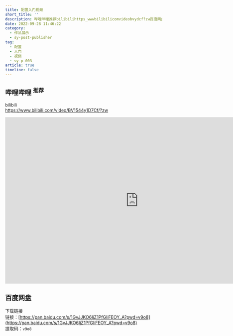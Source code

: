 ```yaml
---
title: 配置入门视频
short_title: ''
description: 哔哩哔哩推荐bilibilihttps_wwwbilibilicomvideobvydcf?zw百度网盘下载链接链接_https_panbaiducomsgvjjkoijzpfgiifeoy_a?pwd=vo提取码_vo​‍
date: 2022-09-28 11:46:22
category:
  - 作品展示
  - sy-post-publisher
tag:
  - 配置
  - 入门
  - 视频
  - sy-p-003
article: true
timeline: false
---
```

## 哔哩哔哩 <sup>推荐</sup>

bilibili  
https://www.bilibili.com/video/BV1544y1D7Cf/?zw

<iframe src="https://player.bilibili.com/player.html?aid=988042886&amp;bvid=BV1544y1D7Cf&amp;cid=904134673&amp;page=1" data-src="//player.bilibili.com/player.html?aid=988042886&amp;bvid=BV1544y1D7Cf&amp;cid=904134673&amp;page=1" scrolling="no" border="0" frameborder="no" framespacing="0" allowfullscreen="true" style="width: 854px; height: 535px;"></iframe>

## 百度网盘

下载链接  
链接：[https://pan.baidu.com/s/1GvJJKO6IjZ1PfGIiFEOY_A?pwd=v9o8](https://pan.baidu.com/s/1GvJJKO6IjZ1PfGIiFEOY_A?pwd=v9o8)  
提取码：`v9o8`​

  

‍